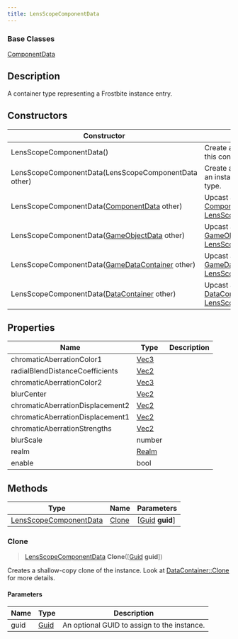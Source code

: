 ```yaml
---
title: LensScopeComponentData
---
```

### Base Classes

[ComponentData](/vext/ref/fb/componentdata/)

## Description

A container type representing a Frostbite instance entry.

## Constructors

| Constructor                                                                       | Description                                                                                                                         |
| --------------------------------------------------------------------------------- | ----------------------------------------------------------------------------------------------------------------------------------- |
| LensScopeComponentData()                                                          | Create a new instance of this container type.                                                                                       |
| LensScopeComponentData(LensScopeComponentData other)                              | Create a reference copy of an instance of the same type.                                                                            |
| LensScopeComponentData([ComponentData](/vext/ref/fb/componentdata/) other)                      | Upcast an instance of type [ComponentData](/vext/ref/fb/componentdata/) to [LensScopeComponentData](/vext/ref/fb/lensscopecomponentdata/).                      |
| LensScopeComponentData([GameObjectData](/vext/ref/fb/gameobjectdata/) other)                    | Upcast an instance of type [GameObjectData](/vext/ref/fb/gameobjectdata/) to [LensScopeComponentData](/vext/ref/fb/lensscopecomponentdata/).                    |
| LensScopeComponentData([GameDataContainer](/vext/ref/fb/gamedatacontainer/) other)              | Upcast an instance of type [GameDataContainer](/vext/ref/fb/gamedatacontainer/) to [LensScopeComponentData](/vext/ref/fb/lensscopecomponentdata/).              |
| LensScopeComponentData([DataContainer](/vext/ref/shared/class/datacontainer) other) | Upcast an instance of type [DataContainer](/vext/ref/shared/class/datacontainer) to [LensScopeComponentData](/vext/ref/fb/lensscopecomponentdata/). |

## Properties

| Name                             | Type                              | Description |
| -------------------------------- | --------------------------------- | ----------- |
| chromaticAberrationColor1        | [Vec3](/vext/ref/shared/class/vec3) |             |
| radialBlendDistanceCoefficients  | [Vec2](/vext/ref/shared/class/vec2) |             |
| chromaticAberrationColor2        | [Vec3](/vext/ref/shared/class/vec3) |             |
| blurCenter                       | [Vec2](/vext/ref/shared/class/vec2) |             |
| chromaticAberrationDisplacement2 | [Vec2](/vext/ref/shared/class/vec2) |             |
| chromaticAberrationDisplacement1 | [Vec2](/vext/ref/shared/class/vec2) |             |
| chromaticAberrationStrengths     | [Vec2](/vext/ref/shared/class/vec2) |             |
| blurScale                        | number                            |             |
| realm                            | [Realm](/vext/ref/fb/realm/)                    |             |
| enable                           | bool                              |             |

## Methods

| Type                                             | Name            | Parameters                                     |
| ------------------------------------------------ | --------------- | ---------------------------------------------- |
| [LensScopeComponentData](/vext/ref/fb/lensscopecomponentdata/) | [Clone](#clone) | \[[Guid](/vext/ref/shared/class/guid) **guid**\] |

### Clone

> [LensScopeComponentData](/vext/ref/fb/lensscopecomponentdata/) **Clone**(\[[Guid](/vext/ref/shared/class/guid) **guid**\])

Creates a shallow-copy clone of the instance. Look at [DataContainer::Clone](/vext/ref/shared/class/datacontainer#clone) for more details.

#### Parameters

| Name | Type         | Description                                 |
| ---- | ------------ | ------------------------------------------- |
| guid | [Guid](/vext/ref/shared/class/guid/) | An optional GUID to assign to the instance. |

